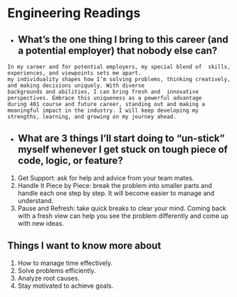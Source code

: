 
# Engineering Readings

- ## What’s the one thing I bring to this career (and a potential employer) that nobody else can?

```
In my career and for potential employers, my special blend of  skills, experiences, and viewpoints sets me apart.
my individuality shapes how I’m solving problems, thinking creatively, and making decisions uniquely. With diverse 
backgrounds and abilities, I can bring fresh and  innovative perspectives. Embrace this uniqueness as a powerful advantage
during 401 course and future career, standing out and making a meaningful impact in the industry. I will keep developing my 
strengths, learning, and growing on my journey ahead.
```

- ## What are 3 things I’ll start doing to “un-stick” myself whenever I get stuck on tough piece of code, logic, or feature?

1. Get Support: ask  for help and advice from your team mates.
2. Handle It Piece by Piece: break the problem into smaller parts and handle each one step by step. It will become easier to manage and understand.
3. Pause and Refresh: take quick breaks to clear your mind. Coming back with a fresh view can help you see the problem differently and come up with new ideas.

## Things I want to know more about

1. How to manage time effectively.
2. Solve problems efficiently.
3. Analyze root causes.
4. Stay motivated to achieve goals.
